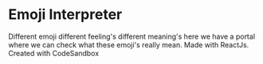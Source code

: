 # Emoji Interpreter #
Different emoji different feeling's different meaning's here we have a portal where we can check what these emoji's really mean. Made with ReactJs.
Created with CodeSandbox
